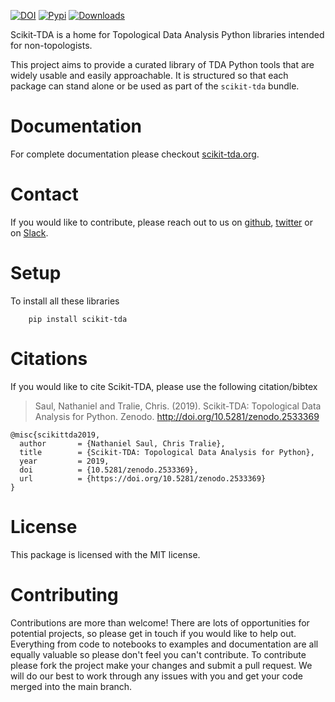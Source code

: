 [![DOI](https://zenodo.org/badge/129452930.svg)](https://zenodo.org/badge/latestdoi/129452930)
[![Pypi](https://badge.fury.io/py/scikit-tda.svg)](https://badge.fury.io/py/scikit-tda)
[![Downloads](https://pypip.in/download/scikit-tda/badge.svg)](https://pypi.python.org/scikit-tda/)

Scikit-TDA is a home for Topological Data Analysis Python libraries intended for non-topologists.

This project aims to provide a curated library of TDA Python tools that are widely usable and easily approachable. It is structured so that each package can stand alone or be used as part of the ``scikit-tda`` bundle.


# Documentation 

For complete documentation please checkout [scikit-tda.org](https://scikit-tda.org).

# Contact 

If you would like to contribute, please reach out to us on [github](https://github.com/scikit-tda), [twitter](https://twitter.com/scikit_tda) or on [Slack](https://scikit-tda.slack.com).


# Setup

To install all these libraries
```
    pip install scikit-tda
```

# Citations

If you would like to cite Scikit-TDA, please use the following citation/bibtex

> Saul, Nathaniel and Tralie, Chris. (2019). Scikit-TDA: Topological Data Analysis for Python. Zenodo. http://doi.org/10.5281/zenodo.2533369

```
@misc{scikittda2019,
  author       = {Nathaniel Saul, Chris Tralie},
  title        = {Scikit-TDA: Topological Data Analysis for Python},
  year         = 2019,
  doi          = {10.5281/zenodo.2533369},
  url          = {https://doi.org/10.5281/zenodo.2533369}
}
```

# License

This package is licensed with the MIT license.

# Contributing

Contributions are more than welcome! There are lots of opportunities for potential projects, so please get in touch if you would like to help out. Everything from code to notebooks to examples and documentation are all equally valuable so please don't feel you can't contribute. To contribute please fork the project make your changes and submit a pull request. We will do our best to work through any issues with you and get your code merged into the main branch.

